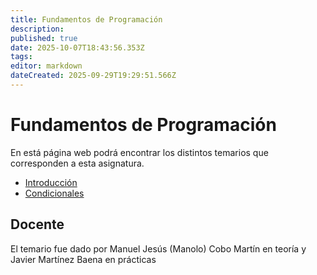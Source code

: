 ```yaml
---
title: Fundamentos de Programación
description: 
published: true
date: 2025-10-07T18:43:56.353Z
tags: 
editor: markdown
dateCreated: 2025-09-29T19:29:51.566Z
---
```


# Fundamentos de Programación
En está página web podrá encontrar los distintos temarios que corresponden a esta asignatura.

- [Introducción](tema1)
- [Condicionales](tema2)



## Docente
El temario fue dado por Manuel Jesús (Manolo) Cobo Martín en teoría y Javier Martínez Baena en prácticas
